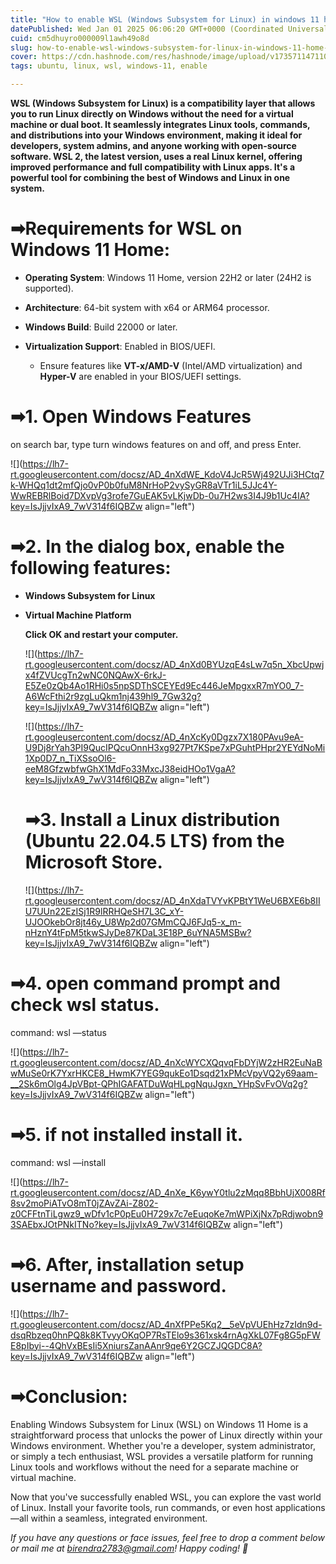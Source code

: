 ```yaml
---
title: "How to enable WSL (Windows Subsystem for Linux) in windows 11 home version 24H2(Quick and Easy Way).🚀"
datePublished: Wed Jan 01 2025 06:06:20 GMT+0000 (Coordinated Universal Time)
cuid: cm5dhuyro000009l1awh49o8d
slug: how-to-enable-wsl-windows-subsystem-for-linux-in-windows-11-home-version-24h2quick-and-easy-way
cover: https://cdn.hashnode.com/res/hashnode/image/upload/v1735711471102/5027ec72-525d-499a-88c5-04dbdb5b5228.jpeg
tags: ubuntu, linux, wsl, windows-11, enable

---
```


**WSL (Windows Subsystem for Linux) is a compatibility layer that allows you to run Linux directly on Windows without the need for a virtual machine or dual boot. It seamlessly integrates Linux tools, commands, and distributions into your Windows environment, making it ideal for developers, system admins, and anyone working with open-source software. WSL 2, the latest version, uses a real Linux kernel, offering improved performance and full compatibility with Linux apps. It's a powerful tool for combining the best of Windows and Linux in one system.**

# ➡Requirements for WSL on Windows 11 Home:

* **Operating System**: Windows 11 Home, version 22H2 or later (24H2 is supported).
    
* **Architecture**: 64-bit system with x64 or ARM64 processor.
    
* **Windows Build**: Build 22000 or later.
    
* **Virtualization Support**: Enabled in BIOS/UEFI.
    
    * Ensure features like **VT-x/AMD-V** (Intel/AMD virtualization) and **Hyper-V** are enabled in your BIOS/UEFI settings.
        

# ➡1. Open **Windows Features**

on search bar, type turn windows features on and off, and press Enter.

![](https://lh7-rt.googleusercontent.com/docsz/AD_4nXdWE_KdoV4JcR5Wj492UJi3HCtq7k-WHQq1dt2mfQjo0vP0b0fuM8NrHoP2vySyGR8aVTr1iL5JJc4Y-WwREBRlBoid7DXvpVg3rofe7GuEAK5vLKjwDb-0u7H2ws3I4J9b1Uc4IA?key=IsJjjvIxA9_7wV314f6IQBZw align="left")

# ➡2. In the dialog box, enable the following features:

* **Windows Subsystem for Linux**
    
* **Virtual Machine Platform**
    
    **Click OK and restart your computer.**
    
    ![](https://lh7-rt.googleusercontent.com/docsz/AD_4nXd0BYUzqE4sLw7q5n_XbcUpwjx4fZVUcgTn2wNC0NQAwX-6rkJ-E5Ze0zQb4Ao1RHi0s5npSDThSCEYEd9Ec446JeMpgxxR7mYO0_7-A6WcFthi2r9zgLuQkm1nj439hl9_7Gw32g?key=IsJjjvIxA9_7wV314f6IQBZw align="left")
    
    ![](https://lh7-rt.googleusercontent.com/docsz/AD_4nXcKy0Dgzx7X180PAvu9eA-U9Dj8rYah3PI9QucIPQcuOnnH3xg927Pt7KSpe7xPGuhtPHpr2YEYdNoMi1Xp0D7_n_TiXSsoOl6-eeM8GfzwbfwGhX1MdFo33MxcJ38eidHOo1VgaA?key=IsJjjvIxA9_7wV314f6IQBZw align="left")
    
    # ➡3. Install a Linux distribution (Ubuntu 22.04.5 LTS) from the **Microsoft Store**.
    
    ![](https://lh7-rt.googleusercontent.com/docsz/AD_4nXdaTVYvKPBtY1WeU6BXE6b8IIU7UUn22EzISj1R9lRRHQeSH7L3C_xY-UJOOkebOr8jt46y_U8Wp2d07GMmCQJ6FJq5-x_m-nHznY4tFpM5tkwSJyDe87KDaL3E18P_6uYNA5MSBw?key=IsJjjvIxA9_7wV314f6IQBZw align="left")
    

# ➡4. open command prompt and check wsl status.

command: wsl —status

![](https://lh7-rt.googleusercontent.com/docsz/AD_4nXcWYCXQqvqFbDYjW2zHR2EuNaBwMuSe0rK7YxrHKCE8_HwmK7YEG9qukEo1Dsqd21xPMcVpyVQ2y69aam-__2Sk6mOlg4JpVBpt-QPhIGAFATDuWqHLpgNquJgxn_YHpSvFvOVq2g?key=IsJjjvIxA9_7wV314f6IQBZw align="left")

# ➡5. if not installed install it.

command: wsl —install

![](https://lh7-rt.googleusercontent.com/docsz/AD_4nXe_K6ywY0tlu2zMqq8BbhUjX008Rf8sv2moPiATvO8mT0jZAvZAi-Z802-z0CFFtnTiLgwz9_wDfv1cP0pEu0H729x7c7eEuqoKe7mWPiXjNx7pRdjwobn93SAEbxJOtPNkITNo?key=IsJjjvIxA9_7wV314f6IQBZw align="left")

# ➡6. After, installation setup username and password.

![](https://lh7-rt.googleusercontent.com/docsz/AD_4nXfPPe5Kq2__5eVpVUEhHz7zIdn9d-dsqRbzeq0hnPQ8k8KTvyyOKqOP7RsTElo9s361xsk4rnAgXkL07Fg8G5pFWE8pIbyi--4QhVxBEsIi5XniursZanAAnr9qe6Y2GCZJQGDC8A?key=IsJjjvIxA9_7wV314f6IQBZw align="left")

# ➡Conclusion:

Enabling Windows Subsystem for Linux (WSL) on Windows 11 Home is a straightforward process that unlocks the power of Linux directly within your Windows environment. Whether you're a developer, system administrator, or simply a tech enthusiast, WSL provides a versatile platform for running Linux tools and workflows without the need for a separate machine or virtual machine.

Now that you've successfully enabled WSL, you can explore the vast world of Linux. Install your favorite tools, run commands, or even host applications—all within a seamless, integrated environment.

*If you have any questions or face issues, feel free to drop a comment below or mail me at birendra2783@gmail.com! Happy coding! 🚀*